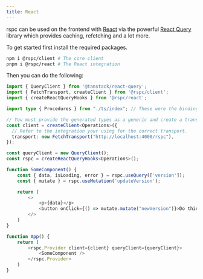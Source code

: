 ```yaml
---
title: React
---
```


rspc can be used on the frontend with [React](https://reactjs.org) via the powerful [React Query](https://tanstack.com/query/v4) library which provides caching, refetching and a lot more.

To get started first install the required packages.

```bash
npm i @rspc/client # The core client
pnpm i @rspc/react # The React integration
```

Then you can do the following:

```ts
import { QueryClient } from '@tanstack/react-query';
import { FetchTransport, createClient } from '@rspc/client';
import { createReactQueryHooks } from '@rspc/react';

import type { Procedures } from "./ts/index"; // These were the bindings exported from your Rust code!

// You must provide the generated types as a generic and create a transport (in this example we are using HTTP Fetch) so that the client knows how to communicate with your API.
const client = createClient<Operations>({
  // Refer to the integration your using for the correct transport.
  transport: new FetchTransport("http://localhost:4000/rspc"),
});

const queryClient = new QueryClient();
const rspc = createReactQueryHooks<Operations>();

function SomeComponent() {
    const { data, isLoading, error } = rspc.useQuery(['version']);
    const { mutate } = rspc.useMutation('updateVersion');

    return (
        <>
            <p>{data}</p>
            <button onClick={() => mutate.mutate("newVersion")}>Do thing</button>
        </>
    )
}

function App() {
    return (
        <rspc.Provider client={client} queryClient={queryClient}>
            <SomeComponent />
        </rspc.Provider>
    )
}
````